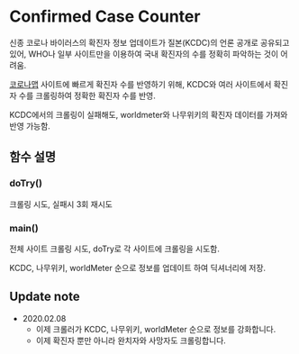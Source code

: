 # Confirmed Case Counter
신종 코로나 바이러스의 확진자 정보 업데이트가 질본(KCDC)의 언론 공개로 공유되고 있어, WHO나 일부 사이트만을 이용하여 국내 확진자의 수를 정확히 파악하는 것이 어려움.

[코로나맵](http://livecorona.co.kr/) 사이트에 빠르게 확진자 수를 반영하기 위해, KCDC와 여러 사이트에서 확진자 수를 크롤링하여 정확한 확진자 수를 반영.

KCDC에서의 크롤링이 실패해도, worldmeter와 나무위키의 확진자 데이터를 가져와 반영 가능함.

## 함수 설명
### doTry()
크롤링 시도, 실패시 3회 재시도
### main()
전체 사이트 크롤링 시도, doTry로 각 사이트에 크롤링을 시도함.

KCDC, 나무위키, worldMeter 순으로 정보를 업데이트 하여 딕셔너리에 저장.

## Update note
- 2020.02.08
    - 이제 크롤러가 KCDC, 나무위키, worldMeter 순으로 정보를 강화합니다.
    - 이제 확진자 뿐만 아니라 완치자와 사망자도 크롤링합니다.